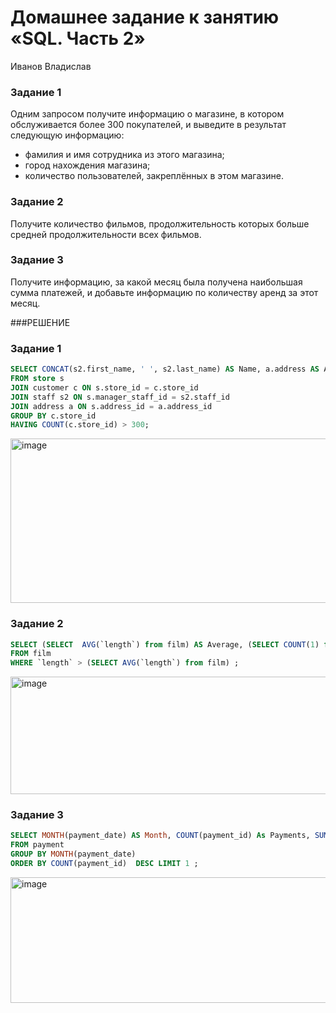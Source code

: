 # Домашнее задание к занятию «SQL. Часть 2»
Иванов Владислав

### Задание 1

Одним запросом получите информацию о магазине, в котором обслуживается более 300 покупателей, и выведите в результат следующую информацию: 
- фамилия и имя сотрудника из этого магазина;
- город нахождения магазина;
- количество пользователей, закреплённых в этом магазине.

### Задание 2

Получите количество фильмов, продолжительность которых больше средней продолжительности всех фильмов.

### Задание 3

Получите информацию, за какой месяц была получена наибольшая сумма платежей, и добавьте информацию по количеству аренд за этот месяц.



###РЕШЕНИЕ

### Задание 1

```SQL
SELECT CONCAT(s2.first_name, ' ', s2.last_name) AS Name, a.address AS Address, COUNT(c.store_id) AS Customers
FROM store s 
JOIN customer c ON s.store_id = c.store_id 
JOIN staff s2 ON s.manager_staff_id = s2.staff_id 
JOIN address a ON s.address_id = a.address_id 
GROUP BY c.store_id 
HAVING COUNT(c.store_id) > 300;
```

<img width="886" height="263" alt="image" src="https://github.com/user-attachments/assets/116518ba-f708-45e9-a119-6276f6a450e0" />


### Задание 2

```SQL
SELECT (SELECT  AVG(`length`) from film) AS Average, (SELECT COUNT(1) from film) AS 'All films', COUNT(1) AS 'Long Films'
FROM film 
WHERE `length` > (SELECT AVG(`length`) from film) ;
```

<img width="864" height="188" alt="image" src="https://github.com/user-attachments/assets/2772eb7a-57cd-4705-9489-43e8e531bf35" />


### Задание 3

```SQL
SELECT MONTH(payment_date) AS Month, COUNT(payment_id) As Payments, SUM(amount) AS Amount
FROM payment
GROUP BY MONTH(payment_date) 
ORDER BY COUNT(payment_id)  DESC LIMIT 1 ;
```

<img width="876" height="201" alt="image" src="https://github.com/user-attachments/assets/3811ad6d-00cc-414e-98b9-3badeaf1ff5f" />
